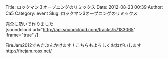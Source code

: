 Title: ロックマン３オープニングのリミックス
Date: 2012-08-23 00:39
Author: Ca5
Category: event
Slug: ロックマン3オープニングのリミックス

完全に勢いで作りました  
[soundcloud url="http://api.soundcloud.com/tracks/57183065"
iframe="true" /]

FireJam2012でもたぶんかけます！こちらもよろしくおねがいします  
<http://firejam.rosx.net/>
